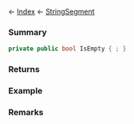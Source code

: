 ← [Index](Api-Index) ← [StringSegment](VRage.Game.ModAPI.Ingame.Utilities.StringSegment)

### Summary

```csharp
private public bool IsEmpty { ; }
```

### Returns

### Example

### Remarks

